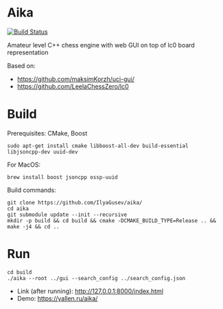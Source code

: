 # Aika

[![Build Status](https://travis-ci.com/IlyaGusev/aika.svg?branch=main)](https://travis-ci.com/IlyaGusev/aika)

Amateur level C++ chess engine with web GUI on top of lc0 board representation

Based on:
* https://github.com/maksimKorzh/uci-gui/
* https://github.com/LeelaChessZero/lc0

# Build

Prerequisites: CMake, Boost
```
sudo apt-get install cmake libboost-all-dev build-essential libjsoncpp-dev uuid-dev
```

For MacOS:
```
brew install boost jsoncpp ossp-uuid
```

Build commands:
```
git clone https://github.com/IlyaGusev/aika/
cd aika
git submodule update --init --recursive
mkdir -p build && cd build && cmake -DCMAKE_BUILD_TYPE=Release .. && make -j4 && cd ..
```

# Run
```
cd build
./aika --root ../gui --search_config ../search_config.json
```

* Link (after running): http://127.0.0.1:8000/index.html
* Demo: https://yallen.ru/aika/
